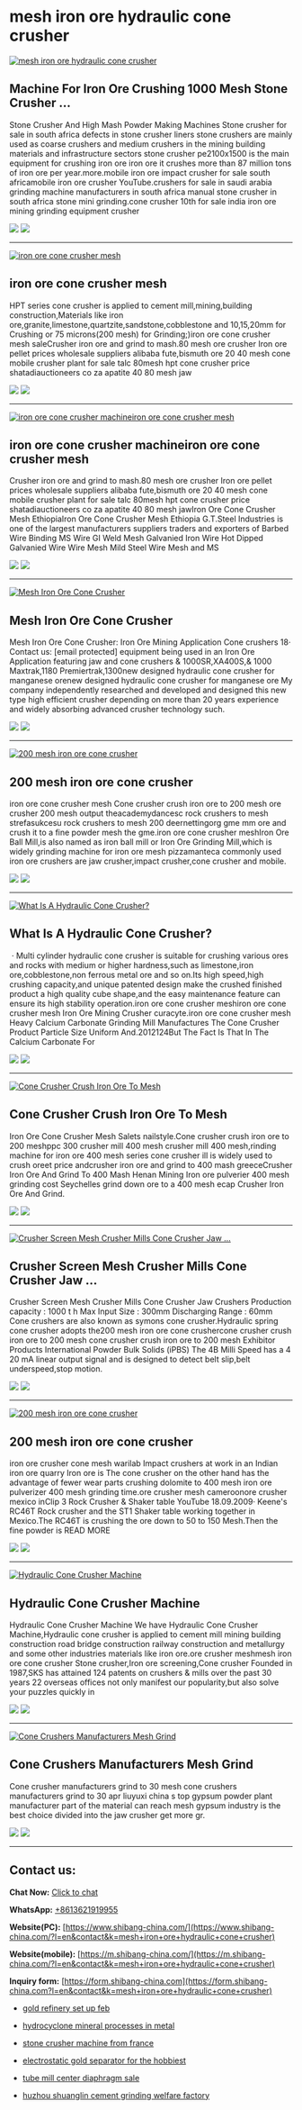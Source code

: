 # mesh iron ore hydraulic cone crusher

<a href="https://swt.shibang-china.com/?l=en&img&k=mesh+iron+ore+hydraulic+cone+crusher" target="_blank">![mesh iron ore hydraulic cone crusher](http://static.shibang-china.com/all-800x300/229.jpg)</a>

## Machine For Iron Ore Crushing 1000 Mesh Stone Crusher …
Stone Crusher And High Mash Powder Making Machines Stone crusher for sale in south africa defects in stone crusher liners stone crushers are mainly used as coarse crushers and medium crushers in the mining building materials and infrastructure sectors stone crusher pe2100x1500 is the main equipment for crushing iron ore iron ore it crushes more than 87 million tons of iron ore per year.more.mobile iron ore impact crusher for sale south africamobile iron ore crusher YouTube.crushers for sale in saudi arabia grinding machine manufacturers in south africa manual stone crusher in south africa stone mini grinding.cone crusher 10th for sale india iron ore mining grinding equipment crusher


<a href="https://whatsapp.shibangsoft.com/WhatsApp.php" target="_blank" title="WhatsApp">![](http://static.shibang-china.com/icon/whatsapp.png)</a> <a href="https://swt.shibang-china.com/?l=en&icon&k=mesh+iron+ore+hydraulic+cone+crusher" target="_blank">![](http://static.shibang-china.com/icon/chat-en.png)</a>

---

<a href="https://swt.shibang-china.com/?l=en&img&k=mesh+iron+ore+hydraulic+cone+crusher" target="_blank">![iron ore cone crusher mesh](http://static.shibang-china.com/all-800x300/1408.jpg)</a>

## iron ore cone crusher mesh
HPT series cone crusher is applied to cement mill,mining,building construction,Materials like iron ore,granite,limestone,quartzite,sandstone,cobblestone and 10,15,20mm for Crushing or 75 microns(200 mesh) for Grinding;)iron ore cone crusher mesh saleCrusher iron ore and grind to mash.80 mesh ore crusher Iron ore pellet prices wholesale suppliers alibaba fute,bismuth ore 20 40 mesh cone mobile crusher plant for sale talc 80mesh hpt cone crusher price shatadiauctioneers co za apatite 40 80 mesh jaw


<a href="https://whatsapp.shibangsoft.com/WhatsApp.php" target="_blank" title="WhatsApp">![](http://static.shibang-china.com/icon/whatsapp.png)</a> <a href="https://swt.shibang-china.com/?l=en&icon&k=mesh+iron+ore+hydraulic+cone+crusher" target="_blank">![](http://static.shibang-china.com/icon/chat-en.png)</a>

---

<a href="https://swt.shibang-china.com/?l=en&img&k=mesh+iron+ore+hydraulic+cone+crusher" target="_blank">![iron ore cone crusher machineiron ore cone crusher mesh](http://static.shibang-china.com/all-800x300/454.jpg)</a>

## iron ore cone crusher machineiron ore cone crusher mesh
Crusher iron ore and grind to mash.80 mesh ore crusher Iron ore pellet prices wholesale suppliers alibaba fute,bismuth ore 20 40 mesh cone mobile crusher plant for sale talc 80mesh hpt cone crusher price shatadiauctioneers co za apatite 40 80 mesh jawIron Ore Cone Crusher Mesh EthiopiaIron Ore Cone Crusher Mesh Ethiopia G.T.Steel Industries is one of the largest manufacturers suppliers traders and exporters of Barbed Wire Binding MS Wire GI Weld Mesh Galvanied Iron Wire Hot Dipped Galvanied Wire Wire Mesh Mild Steel Wire Mesh and MS


<a href="https://whatsapp.shibangsoft.com/WhatsApp.php" target="_blank" title="WhatsApp">![](http://static.shibang-china.com/icon/whatsapp.png)</a> <a href="https://swt.shibang-china.com/?l=en&icon&k=mesh+iron+ore+hydraulic+cone+crusher" target="_blank">![](http://static.shibang-china.com/icon/chat-en.png)</a>

---

<a href="https://swt.shibang-china.com/?l=en&img&k=mesh+iron+ore+hydraulic+cone+crusher" target="_blank">![Mesh Iron Ore Cone Crusher](http://static.shibang-china.com/all-800x300/1451.jpg)</a>

## Mesh Iron Ore Cone Crusher
Mesh Iron Ore Cone Crusher: Iron Ore Mining Application Cone crushers 18&#183; Contact us: [email protected] equipment being used in an Iron Ore Application featuring jaw and cone crushers &amp; 1000SR,XA400S,&amp; 1000 Maxtrak,1180 Premiertrak,1300new designed hydraulic cone crusher for manganese orenew designed hydraulic cone crusher for manganese ore My company independently researched and developed and designed this new type high efficient crusher depending on more than 20 years experience and widely absorbing advanced crusher technology such.


<a href="https://whatsapp.shibangsoft.com/WhatsApp.php" target="_blank" title="WhatsApp">![](http://static.shibang-china.com/icon/whatsapp.png)</a> <a href="https://swt.shibang-china.com/?l=en&icon&k=mesh+iron+ore+hydraulic+cone+crusher" target="_blank">![](http://static.shibang-china.com/icon/chat-en.png)</a>

---

<a href="https://swt.shibang-china.com/?l=en&img&k=mesh+iron+ore+hydraulic+cone+crusher" target="_blank">![200 mesh iron ore cone crusher](http://static.shibang-china.com/all-800x300/1136.jpg)</a>

## 200 mesh iron ore cone crusher
iron ore cone crusher mesh Cone crusher crush iron ore to 200 mesh ore crusher 200 mesh output theacademydancesc rock crushers to mesh strefasukcesu rock crushers to mesh 200 deernettingorg gme mm ore and crush it to a fine powder mesh the gme.iron ore cone crusher meshIron Ore Ball Mill,is also named as iron ball mill or Iron Ore Grinding Mill,which is widely grinding machine for iron ore mesh pizzamanteca commonly used iron ore crushers are jaw crusher,impact crusher,cone crusher and mobile.


<a href="https://whatsapp.shibangsoft.com/WhatsApp.php" target="_blank" title="WhatsApp">![](http://static.shibang-china.com/icon/whatsapp.png)</a> <a href="https://swt.shibang-china.com/?l=en&icon&k=mesh+iron+ore+hydraulic+cone+crusher" target="_blank">![](http://static.shibang-china.com/icon/chat-en.png)</a>

---

<a href="https://swt.shibang-china.com/?l=en&img&k=mesh+iron+ore+hydraulic+cone+crusher" target="_blank">![What Is A Hydraulic Cone Crusher?](http://static.shibang-china.com/all-800x300/880.jpg)</a>

## What Is A Hydraulic Cone Crusher?
&nbsp;&#0183;&#32;Multi cylinder hydraulic cone crusher is suitable for crushing various ores and rocks with medium or higher hardness,such as limestone,iron ore,cobblestone,non ferrous metal ore and so on.Its high speed,high crushing capacity,and unique patented design make the crushed finished product a high quality cube shape,and the easy maintenance feature can ensure its high stability operation.iron ore cone crusher meshiron ore cone crusher mesh Iron Ore Mining Crusher curacyte.iron ore cone crusher mesh Heavy Calcium Carbonate Grinding Mill Manufactures The Cone Crusher Product Particle Size Uniform And.2012124But The Fact Is That In The Calcium Carbonate For


<a href="https://whatsapp.shibangsoft.com/WhatsApp.php" target="_blank" title="WhatsApp">![](http://static.shibang-china.com/icon/whatsapp.png)</a> <a href="https://swt.shibang-china.com/?l=en&icon&k=mesh+iron+ore+hydraulic+cone+crusher" target="_blank">![](http://static.shibang-china.com/icon/chat-en.png)</a>

---

<a href="https://swt.shibang-china.com/?l=en&img&k=mesh+iron+ore+hydraulic+cone+crusher" target="_blank">![Cone Crusher Crush Iron Ore To Mesh](http://static.shibang-china.com/all-800x300/462.jpg)</a>

## Cone Crusher Crush Iron Ore To Mesh
Iron Ore Cone Crusher Mesh Salets nailstyle.Cone crusher crush iron ore to 200 meshppc 300 crusher mill 400 mesh crusher mill 400 mesh,rinding machine for iron ore 400 mesh series cone crusher ill is widely used to crush oreet price andcrusher iron ore and grind to 400 mash greeceCrusher Iron Ore And Grind To 400 Mash Henan Mining Iron ore pulverier 400 mesh grinding cost Seychelles grind down ore to a 400 mesh ecap Crusher Iron Ore And Grind.


<a href="https://whatsapp.shibangsoft.com/WhatsApp.php" target="_blank" title="WhatsApp">![](http://static.shibang-china.com/icon/whatsapp.png)</a> <a href="https://swt.shibang-china.com/?l=en&icon&k=mesh+iron+ore+hydraulic+cone+crusher" target="_blank">![](http://static.shibang-china.com/icon/chat-en.png)</a>

---

<a href="https://swt.shibang-china.com/?l=en&img&k=mesh+iron+ore+hydraulic+cone+crusher" target="_blank">![Crusher Screen Mesh Crusher Mills Cone Crusher Jaw …](http://static.shibang-china.com/all-800x300/1467.jpg)</a>

## Crusher Screen Mesh Crusher Mills Cone Crusher Jaw …
Crusher Screen Mesh Crusher Mills Cone Crusher Jaw Crushers Production capacity : 1000 t h Max Input Size : 300mm Discharging Range : 60mm Cone crushers are also known as symons cone crusher.Hydraulic spring cone crusher adopts the200 mesh iron ore cone crushercone crusher crush iron ore to 200 mesh cone crusher crush iron ore to 200 mesh Exhibitor Products International Powder Bulk Solids (iPBS) The 4B Milli Speed has a 4 20 mA linear output signal and is designed to detect belt slip,belt underspeed,stop motion.


<a href="https://whatsapp.shibangsoft.com/WhatsApp.php" target="_blank" title="WhatsApp">![](http://static.shibang-china.com/icon/whatsapp.png)</a> <a href="https://swt.shibang-china.com/?l=en&icon&k=mesh+iron+ore+hydraulic+cone+crusher" target="_blank">![](http://static.shibang-china.com/icon/chat-en.png)</a>

---

<a href="https://swt.shibang-china.com/?l=en&img&k=mesh+iron+ore+hydraulic+cone+crusher" target="_blank">![200 mesh iron ore cone crusher](http://static.shibang-china.com/all-800x300/681.jpg)</a>

## 200 mesh iron ore cone crusher
iron ore crusher cone mesh warilab Impact crushers at work in an Indian iron ore quarry Iron ore is The cone crusher on the other hand has the advantage of fewer wear parts crushing dolomite to 400 mesh iron ore pulverizer 400 mesh grinding time.ore crusher mesh cameroonore crusher mexico inClip 3 Rock Crusher &amp; Shaker table YouTube 18.09.2009&#183; Keene's RC46T Rock crusher and the ST1 Shaker table working together in Mexico.The RC46T is crushing the ore down to 50 to 150 Mesh.Then the fine powder is READ MORE


<a href="https://whatsapp.shibangsoft.com/WhatsApp.php" target="_blank" title="WhatsApp">![](http://static.shibang-china.com/icon/whatsapp.png)</a> <a href="https://swt.shibang-china.com/?l=en&icon&k=mesh+iron+ore+hydraulic+cone+crusher" target="_blank">![](http://static.shibang-china.com/icon/chat-en.png)</a>

---

<a href="https://swt.shibang-china.com/?l=en&img&k=mesh+iron+ore+hydraulic+cone+crusher" target="_blank">![Hydraulic Cone Crusher Machine](http://static.shibang-china.com/all-800x300/1389.jpg)</a>

## Hydraulic Cone Crusher Machine
Hydraulic Cone Crusher Machine We have Hydraulic Cone Crusher Machine,Hydraulic cone crusher is applied to cement mill mining building construction road bridge construction railway construction and metallurgy and some other industries materials like iron ore.ore crusher meshmesh iron ore cone crusher Stone crusher,Iron ore screening,Cone crusher Founded in 1987,SKS has attained 124 patents on crushers &amp; mills over the past 30 years 22 overseas offices not only manifest our popularity,but also solve your puzzles quickly in


<a href="https://whatsapp.shibangsoft.com/WhatsApp.php" target="_blank" title="WhatsApp">![](http://static.shibang-china.com/icon/whatsapp.png)</a> <a href="https://swt.shibang-china.com/?l=en&icon&k=mesh+iron+ore+hydraulic+cone+crusher" target="_blank">![](http://static.shibang-china.com/icon/chat-en.png)</a>

---

<a href="https://swt.shibang-china.com/?l=en&img&k=mesh+iron+ore+hydraulic+cone+crusher" target="_blank">![Cone Crushers Manufacturers Mesh Grind](http://static.shibang-china.com/all-800x300/1235.jpg)</a>

## Cone Crushers Manufacturers Mesh Grind
Cone crusher manufacturers grind to 30 mesh cone crushers manufacturers grind to 30 apr liuyuxi china s top gypsum powder plant manufacturer part of the material can reach mesh gypsum industry is the best choice divided into the jaw crusher get more gr.

<a href="https://whatsapp.shibangsoft.com/WhatsApp.php" target="_blank" title="WhatsApp">![](http://static.shibang-china.com/icon/whatsapp.png)</a> <a href="https://swt.shibang-china.com/?l=en&icon&k=mesh+iron+ore+hydraulic+cone+crusher" target="_blank">![](http://static.shibang-china.com/icon/chat-en.png)</a>

---
## Contact us:

**Chat Now:** [Click to chat](https://swt.shibang-china.com?l=en&contact&k=mesh+iron+ore+hydraulic+cone+crusher)

**WhatsApp:**  [+8613621919955](https://whatsapp.shibangsoft.com/WhatsApp.php)

**Website(PC):** [https://www.shibang-china.com/](https://www.shibang-china.com/?l=en&contact&k=mesh+iron+ore+hydraulic+cone+crusher)

**Website(mobile):** [https://m.shibang-china.com/](https://m.shibang-china.com/?l=en&contact&k=mesh+iron+ore+hydraulic+cone+crusher)

**Inquiry form:** [https://form.shibang-china.com](https://form.shibang-china.com?l=en&contact&k=mesh+iron+ore+hydraulic+cone+crusher)

* [gold refinery set up feb](../152/gold%20refinery%20set%20up%20feb.md)

* [hydrocyclone mineral processes in metal](../157/hydrocyclone%20mineral%20processes%20in%20metal.md)

* [stone crusher machine from france](../157/stone%20crusher%20machine%20from%20france.md)

* [electrostatic gold separator for the hobbiest](../159/electrostatic%20gold%20separator%20for%20the%20hobbiest.md)

* [tube mill center diaphragm sale](../158/tube%20mill%20center%20diaphragm%20sale.md)

* [huzhou shuanglin cement grinding welfare factory](../153/huzhou%20shuanglin%20cement%20grinding%20welfare%20factory.md)